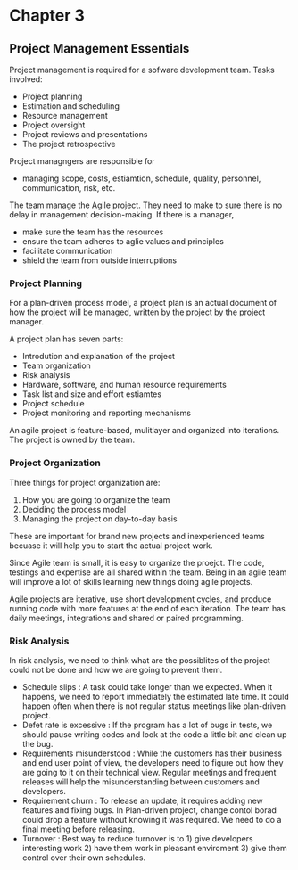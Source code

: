 # Chapter 3
## Project Management Essentials

Project management is required for a sofware development team. Tasks involved:
* Project planning
* Estimation and scheduling
* Resource management
* Project oversight
* Project reviews and presentations
* The project retrospective

Project managngers are responsible for
- managing scope, costs, estiamtion, schedule, quality, personnel, communication, risk, etc.

The team manage the Agile project. They need to make to sure there is no delay in management decision-making. If there is a manager,
 - make sure the team has the resources
 - ensure the team adheres to aglie values and principles
 - facilitate communication
 - shield the team from outside interruptions

### Project Planning

For a plan-driven process model, a project plan is an actual document of how the project will be managed, written by the project by the project manager.

A project plan has seven parts:
* Introdution and explanation of the project
* Team organization
* Risk analysis
* Hardware, software, and human resource requirements
* Task list and size and effort estiamtes
* Project schedule
* Project monitoring and reporting mechanisms

An agile project is feature-based, mulitlayer and organized into iterations. The project is owned by the team.

### Project Organization

Three things for project organization are:
1. How you are going to organize the team
2. Deciding the process model
3. Managing the project on day-to-day basis

These are important for brand new projects and inexperienced teams becuase it will help you to start the actual project work.

Since Agile team is small, it is easy to organize the proejct. The code, testings and expertise are all shared within the team. Being in an agile team will improve a lot of skills learning new things doing agile projects.

Agile projects are iterative, use short development cycles, and produce running code with more features at the end of each iteration. The team has daily meetings, integrations and shared or paired programming.

### Risk Analysis

In risk analysis, we need to think what are the possiblites of the project could not be done and how we are going to prevent them.
 - Schedule slips : A task could take longer than we expected. When it happens, we need to report immediately the estimated late time.
	It could happen often when there is not regular status meetings like plan-driven project.
 - Defet rate is excessive : If the program has a lot of bugs in tests, we should pause writing codes and look at the code a little bit and clean up the bug.
 - Requirements misunderstood : While the customers has their business and end user point of view, the developers need to figure out how they are going to it on their technical view. Regular meetings and frequent releases will help the misunderstanding between customers and developers.
 - Requirement churn : To release an update, it requires adding new features and fixing bugs. In Plan-driven project, change contol borad could drop a feature without knowing it was required. We need to do a final meeting before releasing.
 - Turnover : Best way to reduce turnover is to 1) give developers interesting work 2) have them work in pleasant enviroment 3) give them control over their own schedules.

